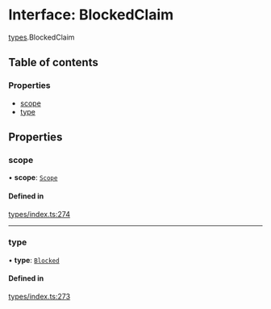 # Interface: BlockedClaim

[types](../wiki/types).BlockedClaim

## Table of contents

### Properties

- [scope](../wiki/types.BlockedClaim#scope)
- [type](../wiki/types.BlockedClaim#type)

## Properties

### scope

• **scope**: [`Scope`](../wiki/types.Scope)

#### Defined in

[types/index.ts:274](https://github.com/PolymathNetwork/polymesh-sdk/blob/299ce247/src/types/index.ts#L274)

___

### type

• **type**: [`Blocked`](../wiki/types.ClaimType#blocked)

#### Defined in

[types/index.ts:273](https://github.com/PolymathNetwork/polymesh-sdk/blob/299ce247/src/types/index.ts#L273)
